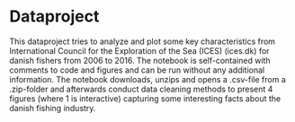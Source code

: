 # Dataproject

This dataproject tries to analyze and plot some key characteristics from International Council for the Exploration of the Sea (ICES) (ices.dk) for danish fishers from 2006 to 2016. The notebook is self-contained with comments to code and figures and can be run without any additional information. The notebook downloads, unzips and opens a .csv-file from a .zip-folder and afterwards conduct data cleaning methods to present 4 figures (where 1 is interactive) capturing some interesting facts about the danish fishing industry.